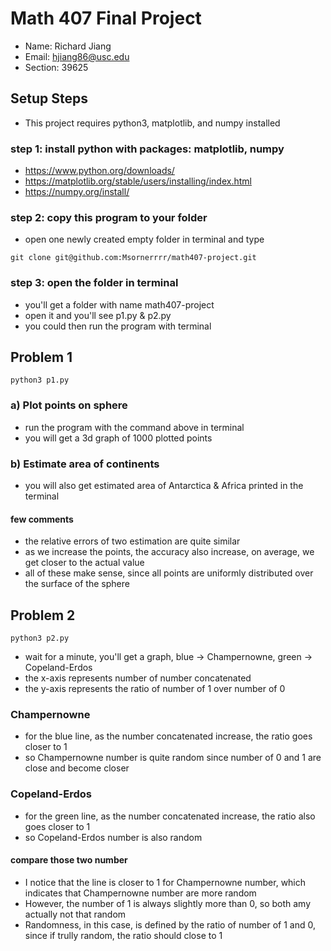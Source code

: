 # Math 407 Final Project
- Name: Richard Jiang
- Email: hjiang86@usc.edu
- Section: 39625

## Setup Steps
- This project requires python3, matplotlib, and numpy installed

### step 1: install python with packages: matplotlib, numpy
- https://www.python.org/downloads/
- https://matplotlib.org/stable/users/installing/index.html
- https://numpy.org/install/

### step 2: copy this program to your folder
- open one newly created empty folder in terminal and type 
```
git clone git@github.com:Msornerrrr/math407-project.git
```

### step 3: open the folder in terminal
- you'll get a folder with name math407-project
- open it and you'll see p1.py & p2.py
- you could then run the program with terminal

## Problem 1
```
python3 p1.py
```
### a) Plot points on sphere 
- run the program with the command above in terminal
- you will get a 3d graph of 1000 plotted points

### b) Estimate area of continents
- you will also get estimated area of Antarctica & Africa printed in the terminal

#### few comments
- the relative errors of two estimation are quite similar
- as we increase the points, the accuracy also increase, on average, we get closer to the actual value
- all of these make sense, since all points are uniformly distributed over the surface of the sphere


## Problem 2
```
python3 p2.py
```
- wait for a minute, you'll get a graph, blue -> Champernowne, green -> Copeland-Erdos
- the x-axis represents number of number concatenated
- the y-axis represents the ratio of number of 1 over number of 0
### Champernowne
- for the blue line, as the number concatenated increase, the ratio goes closer to 1
- so Champernowne number is quite random since number of 0 and 1 are close and become closer

### Copeland-Erdos
- for the green line, as the number concatenated increase, the ratio also goes closer to 1
- so Copeland-Erdos number is also random

#### compare those two number
- I notice that the line is closer to 1 for Champernowne number, which indicates that Champernowne number are more random
- However, the number of 1 is always slightly more than 0, so both amy actually not that random
- Randomness, in this case, is defined by the ratio of number of 1 and 0, since if trully random, the ratio should close to 1
